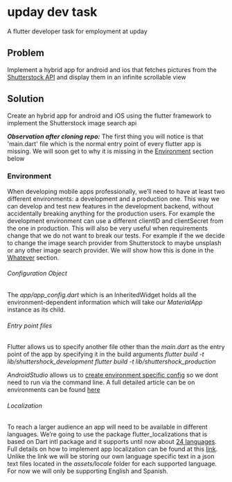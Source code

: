 # upday dev task

A flutter developer task for employment at upday

## Problem

Implement a hybrid app for android and ios that
fetches pictures from
the [Shutterstock API](http://api.shutterstock.com/) and display
them in an infinite scrollable view

## Solution

Create an hybrid app for android and iOS using the flutter framework
to implement the Shutterstock image search api

**_Observation after cloning repo:_** The first thing you will
notice is that 'main.dart' file which is the normal entry point of
every flutter app is missing. We will soon get to why it is missing
in the [Environment]() section below

### Environment
When developing mobile apps professionally,
we’ll need to have at least two different environments:
a development and a production one. This way we can develop
and test new features in the development backend,
 without accidentally breaking anything for the production users.
For example the development environment can use a different
clientID and clientSecret from the one in production. This will
also be very useful when requirements change that we do not
want to break our tests. For example if the we decide to change
the image search provider from Shutterstock to maybe unsplash
or any other image search provider. We will show how this is done
in the [Whatever]() section.
###### Configuration Object
The _app/app_config.dart_  which is an InheritedWidget holds
all the environment-dependent information which will take our
_MaterialApp_ instance as its child.
###### Entry point files
Flutter allows us to specify another file other than the _main.dart_
as the entry point of the app by specifying it in the build
arguments
_flutter build -t lib/shuttershock_development_
_flutter build -t lib/shuttershock_production_

_AndroidStudio_ allows us to
[create environment specific config](https://iirokrankka.com/2018/03/02/separating-build-environments#creating-environment-specific-run-configurations-in-intellij-idea--android-studio)
so we dont need to run via the command line.
A full detailed article can be on environments can be found
[here](https://iirokrankka.com/2018/03/02/separating-build-environments/)

###### Localization
To reach a larger audience an app will need to be available in
different languages. We’re going to use the package
flutter_localizations that is based on Dart intl
package and it supports until now about
[24 languages](https://github.com/flutter/flutter/tree/master/packages/flutter_localizations/lib/src/l10n).
Full details on how to implement app localization can be found
at this [link](https://proandroiddev.com/flutter-localization-step-by-step-30f95d06018d).
Unlike the link we will be storing our own language specific text in
a json text files located in the _assets/locale_ folder for each supported
language. For now we will only be supporting English and Spanish.







